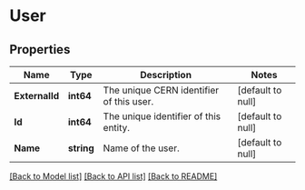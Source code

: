 # User

## Properties
Name | Type | Description | Notes
------------ | ------------- | ------------- | -------------
**ExternalId** | **int64** | The unique CERN identifier of this user. | [default to null]
**Id** | **int64** | The unique identifier of this entity. | [default to null]
**Name** | **string** | Name of the user. | [default to null]

[[Back to Model list]](../README.md#documentation-for-models) [[Back to API list]](../README.md#documentation-for-api-endpoints) [[Back to README]](../README.md)

